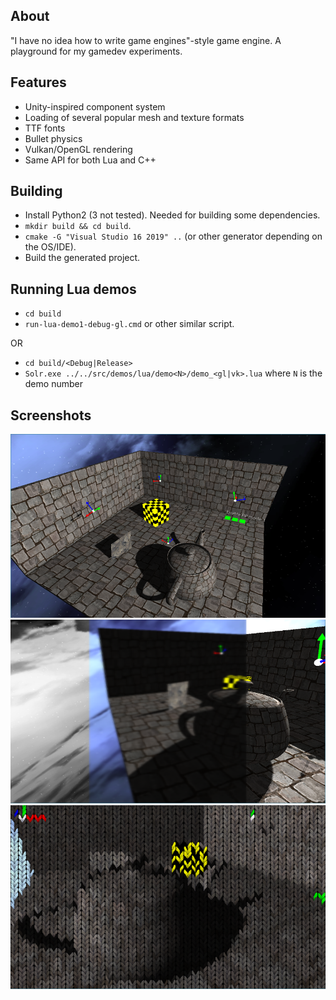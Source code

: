 ## About
"I have no idea how to write game engines"-style game engine. A playground for my gamedev experiments.

## Features
* Unity-inspired component system
* Loading of several popular mesh and texture formats
* TTF fonts
* Bullet physics
* Vulkan/OpenGL rendering
* Same API for both Lua and C++

## Building
* Install Python2 (3 not tested). Needed for building some dependencies.
* `mkdir build && cd build`.
* `cmake -G "Visual Studio 16 2019" ..` (or other generator depending on the OS/IDE).
* Build the generated project.

## Running Lua demos
* `cd build`
* `run-lua-demo1-debug-gl.cmd` or other similar script.

OR

* `cd build/<Debug|Release>`
* `Solr.exe ../../src/demos/lua/demo<N>/demo_<gl|vk>.lua` where `N` is the demo number

## Screenshots

![1](/screenshots/screenshot9.png?raw=true)
![1](/screenshots/screenshot10.png?raw=true)
![1](/screenshots/screenshot11.png?raw=true)
